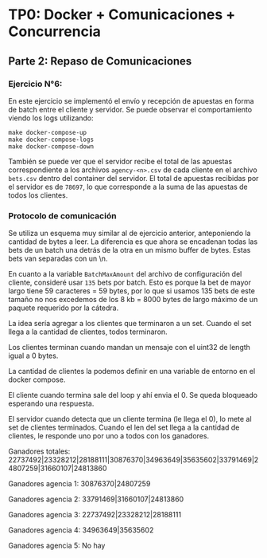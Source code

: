 # TP0: Docker + Comunicaciones + Concurrencia

## Parte 2: Repaso de Comunicaciones

### Ejercicio N°6:

En este ejercicio se implementó el envío y recepción de apuestas en forma de batch entre el cliente y servidor. 
Se puede observar el comportamiento viendo los logs utilizando:
```
make docker-compose-up
make docker-compose-logs
make docker-compose-down
```

También se puede ver que el servidor recibe el total de las apuestas correspondiente a los archivos `agency-<n>.csv` de cada cliente 
en el archivo `bets.csv` dentro del container del servidor.
El total de apuestas recibidas por el servidor es de `78697`, lo que corresponde a la suma de las apuestas de todos los clientes.

### Protocolo de comunicación

Se utiliza un esquema muy similar al de ejercicio anterior, anteponiendo la cantidad de bytes a leer. 
La diferencia es que ahora se encadenan todas las bets de un batch una detrás de la otra en un mismo buffer de bytes. 
Estas bets van separadas con un \n.

En cuanto a la variable `BatchMaxAmount` del archivo de configuración del cliente, consideré usar `135` bets por batch. 
Esto es porque la bet de mayor largo tiene 59 caracteres = 59 bytes, por lo que si usamos 135 bets de este tamaño 
no nos excedemos de los 8 kb = 8000 bytes de largo máximo de un paquete requerido por la cátedra.


La idea sería agregar a los clientes que terminaron a un set. Cuando el set llega a la cantidad de clientes, todos terminaron.

Los clientes terminan cuando mandan un mensaje con el uint32 de length igual a 0 bytes.

La cantidad de clientes la podemos definir en una variable de entorno en el docker compose.

El cliente cuando termina sale del loop y ahí envia el 0. Se queda bloqueado esperando una respuesta.

El servidor cuando detecta que un cliente termina (le llega el 0), lo mete al set de clientes terminados.
Cuando el len del set llega a la cantidad de clientes, le responde uno por uno a todos con los ganadores.

Ganadores totales:
22737492|23328212|28188111|30876370|34963649|35635602|33791469|24807259|31660107|24813860

Ganadores agencia 1:
30876370|24807259

Ganadores agencia 2:
33791469|31660107|24813860

Ganadores agencia 3:
22737492|23328212|28188111

Ganadores agencia 4:
34963649|35635602

Ganadores agencia 5:
No hay
